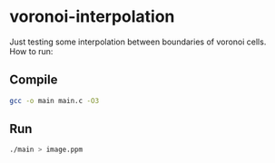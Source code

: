 # voronoi-interpolation
Just testing some interpolation between boundaries of voronoi cells.
<br>
How to run:
## Compile
```sh
gcc -o main main.c -O3
```
## Run
```sh
./main > image.ppm
```
